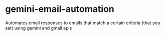 # gemini-email-automation
Automates email responses to emails that match a certain criteria (that you set) using gemini and gmail apis
